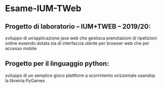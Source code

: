 # Esame-IUM-TWeb
## Progetto di laboratorio – IUM+TWEB – 2019/20:
sviluppo di un’applicazione java web che gestisca prenotazioni di ripetizioni online
essendo dotata sia di interfaccia utente per browser web che per accesso mobile

## Progetto per il linguaggio python:
sviluppo di un semplice gioco plattform a scorrimento orizzontale usandop la libreiria PyGames
